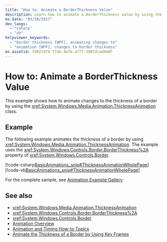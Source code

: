 ```yaml
---
title: "How to: Animate a BorderThickness Value"
description: Learn how to animate a BorderThickness value by using the ThicknessAnimation class via the included code examples in C# and Visual Basic.
ms.date: "03/30/2017"
dev_langs: 
  - "csharp"
  - "vb"
helpviewer_keywords: 
  - "border thickness [WPF], animating changes to"
  - "animation [WPF], changes to border thickness"
ms.assetid: fd021978-f74b-4e7b-a7f7-3987dcad9e0f
---
```

# How to: Animate a BorderThickness Value
This example shows how to animate changes to the thickness of a border by using the <xref:System.Windows.Media.Animation.ThicknessAnimation> class.  
  
## Example  
 The following example animates the thickness of a border by using <xref:System.Windows.Media.Animation.ThicknessAnimation>. The example uses the <xref:System.Windows.Controls.Border.BorderThickness%2A> property of <xref:System.Windows.Controls.Border>.  
  
 [!code-csharp[BasicAnimations_snip#ThicknessAnimationWholePage](~/samples/snippets/csharp/VS_Snippets_Wpf/BasicAnimations_snip/CSharp/ThicknessAnimationExample.cs#thicknessanimationwholepage)]
 [!code-vb[BasicAnimations_snip#ThicknessAnimationWholePage](~/samples/snippets/visualbasic/VS_Snippets_Wpf/BasicAnimations_snip/VisualBasic/ThicknessAnimationExample.vb#thicknessanimationwholepage)]  
  
 For the complete sample, see [Animation Example Gallery](https://github.com/Microsoft/WPF-Samples/tree/master/Animation/AnimationExamples).  
  
## See also

- <xref:System.Windows.Media.Animation.ThicknessAnimation>
- <xref:System.Windows.Controls.Border.BorderThickness%2A>
- <xref:System.Windows.Controls.Border>
- [Animation Overview](../graphics-multimedia/animation-overview.md)
- [Animation and Timing How-to Topics](../graphics-multimedia/animation-and-timing-how-to-topics.md)
- [Animate the Thickness of a Border by Using Key Frames](../graphics-multimedia/how-to-animate-the-thickness-of-a-border-by-using-key-frames.md)
